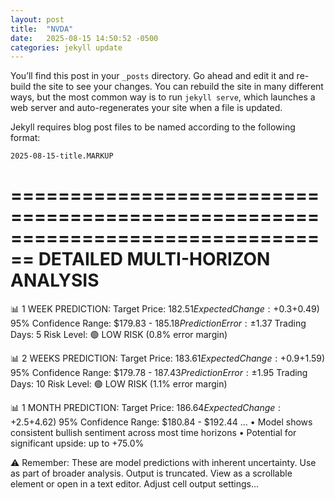 ```yaml
---
layout: post
title:  "NVDA"
date:   2025-08-15 14:50:52 -0500
categories: jekyll update
---
```

You’ll find this post in your `_posts` directory. Go ahead and edit it and re-build the site to see your changes. You can rebuild the site in many different ways, but the most common way is to run `jekyll serve`, which launches a web server and auto-regenerates your site when a file is updated.

Jekyll requires blog post files to be named according to the following format:

`2025-08-15-title.MARKUP`

================================================================================
DETAILED MULTI-HORIZON ANALYSIS
================================================================================

📊 1 WEEK PREDICTION:
   Target Price: $182.51
   Expected Change: +0.3% ($+0.49)
   95% Confidence Range: $179.83 - $185.18
   Prediction Error: ±$1.37
   Trading Days: 5
   Risk Level: 🟢 LOW RISK (0.8% error margin)

📊 2 WEEKS PREDICTION:
   Target Price: $183.61
   Expected Change: +0.9% ($+1.59)
   95% Confidence Range: $179.78 - $187.43
   Prediction Error: ±$1.95
   Trading Days: 10
   Risk Level: 🟢 LOW RISK (1.1% error margin)

📊 1 MONTH PREDICTION:
   Target Price: $186.64
   Expected Change: +2.5% ($+4.62)
   95% Confidence Range: $180.84 - $192.44
...
• Model shows consistent bullish sentiment across most time horizons
• Potential for significant upside: up to +75.0%

⚠️  Remember: These are model predictions with inherent uncertainty. Use as part of broader analysis.
Output is truncated. View as a scrollable element or open in a text editor. Adjust cell output settings...
